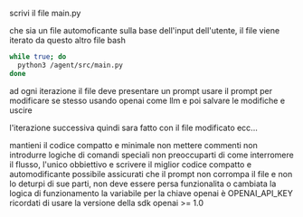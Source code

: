 


scrivi il file main.py

che sia un file automoficante sulla base dell'input dell'utente, 
il file viene iterato da questo altro file bash

```sh
while true; do
  python3 /agent/src/main.py
done
```

ad ogni iterazione il file deve presentare un prompt usare il prompt per modificare se stesso usando openai come llm e poi salvare le modifiche e uscire

l'iterazione successiva quindi sara fatto con il file modificato ecc...

mantieni il codice compatto e minimale 
non mettere commenti
non introdurre logiche di comandi speciali
non preoccuparti di come interromere il flusso,
l'unico obbiettivo e scrivere il miglior codice compatto e automodificante possibile
assicurati che il prompt non corrompa il file e non lo deturpi di sue parti, non deve essere persa funzionalita o cambiata la logica di funzionamento
la variabile per la chiave openai è OPENAI_API_KEY
ricordati di usare la versione della sdk openai >= 1.0
